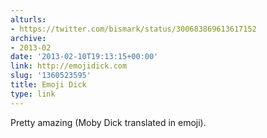 ```yaml
---
alturls:
- https://twitter.com/bismark/status/300683869613617152
archive:
- 2013-02
date: '2013-02-10T19:13:15+00:00'
link: http://emojidick.com
slug: '1360523595'
title: Emoji Dick
type: link
---
```


Pretty amazing (Moby Dick translated in emoji).

